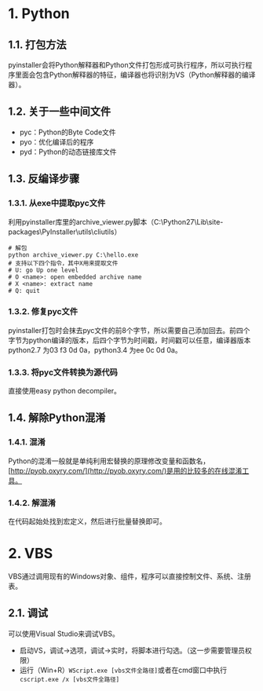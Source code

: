 # 1. Python

## 1.1. 打包方法

pyinstaller会将Python解释器和Python文件打包形成可执行程序，所以可执行程序里面会包含Python解释器的特征，编译器也将识别为VS（Python解释器的编译器）。

## 1.2. 关于一些中间文件

* pyc：Python的Byte Code文件
* pyo：优化编译后的程序
* pyd：Python的动态链接库文件

## 1.3. 反编译步骤

### 1.3.1. 从exe中提取pyc文件

利用pyinstaller库里的archive_viewer.py脚本（C:\Python27\Lib\site-packages\PyInstaller\utils\cliutils）
```shell
# 解包
python archive_viewer.py C:\hello.exe
# 支持以下四个指令，其中X用来提取文件
# U: go Up one level
# O <name>: open embedded archive name
# X <name>: extract name
# Q: quit
```

### 1.3.2. 修复pyc文件

pyinstaller打包时会抹去pyc文件的前8个字节，所以需要自己添加回去。前四个字节为python编译的版本，后四个字节为时间戳，时间戳可以任意，编译器版本python2.7 为03 f3 0d 0a，python3.4 为ee 0c 0d 0a。

### 1.3.3. 将pyc文件转换为源代码

直接使用easy python decompiler。

## 1.4. 解除Python混淆

### 1.4.1. 混淆

Python的混淆一般就是单纯利用宏替换的原理修改变量和函数名，[http://pyob.oxyry.com/](http://pyob.oxyry.com/)是用的比较多的在线混淆工具。

### 1.4.2. 解混淆

在代码起始处找到宏定义，然后进行批量替换即可。

# 2. VBS

VBS通过调用现有的Windows对象、组件，程序可以直接控制文件、系统、注册表。

## 2.1. 调试

可以使用Visual Studio来调试VBS。
* 启动VS，调试->选项，调试->实时，将脚本进行勾选。（这一步需要管理员权限）
* 运行（Win+R）`WScript.exe [vbs文件全路径]`或者在cmd窗口中执行`cscript.exe /x [vbs文件全路径]`
